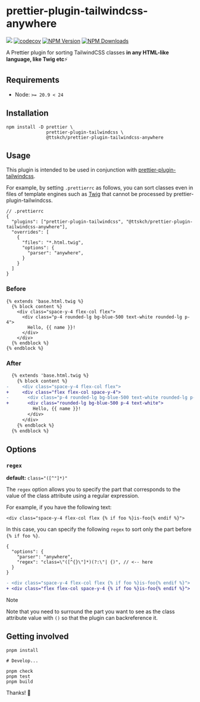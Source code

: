 # prettier-plugin-tailwindcss-anywhere

[![](https://github.com/ttskch/prettier-plugin-tailwindcss-anywhere/actions/workflows/ci.yaml/badge.svg?branch=main)](https://github.com/ttskch/prettier-plugin-tailwindcss-anywhere/actions/workflows/ci.yaml?query=branch:main)
[![codecov](https://codecov.io/gh/ttskch/prettier-plugin-tailwindcss-anywhere/graph/badge.svg?token=GEZ1cdUmSx)](https://codecov.io/gh/ttskch/prettier-plugin-tailwindcss-anywhere)
[![NPM Version](https://img.shields.io/npm/v/%40ttskch%2Fprettier-plugin-tailwindcss-anywhere)](https://www.npmjs.com/package/@ttskch/prettier-plugin-tailwindcss-anywhere)
[![NPM Downloads](https://img.shields.io/npm/dm/%40ttskch%2Fprettier-plugin-tailwindcss-anywhere)](https://www.npmjs.com/package/@ttskch/prettier-plugin-tailwindcss-anywhere)

A Prettier plugin for sorting TailwindCSS classes **in any HTML-like language, like Twig etc**⚡

## Requirements

* Node: `>= 20.9 < 24`

## Installation

```shell
npm install -D prettier \
               prettier-plugin-tailwindcss \
               @ttskch/prettier-plugin-tailwindcss-anywhere
```

## Usage

This plugin is intended to be used in conjunction with [prettier-plugin-tailwindcss](https://github.com/tailwindlabs/prettier-plugin-tailwindcss).

For example, by setting `.prettierrc` as follows, you can sort classes even in files of template engines such as [Twig](https://twig.symfony.com/) that cannot be processed by prettier-plugin-tailwindcss.

```json5
// .prettierrc
{
  "plugins": ["prettier-plugin-tailwindcss", "@ttskch/prettier-plugin-tailwindcss-anywhere"],
  "overrides": [
    {
      "files": "*.html.twig",
      "options": {
        "parser": "anywhere",
      }
    }
  ]
}
```

### Before

```twig
{% extends 'base.html.twig %}
  {% block content %}
    <div class="space-y-4 flex-col flex">
      <div class="p-4 rounded-lg bg-blue-500 text-white rounded-lg p-4">
        Hello, {{ name }}!
      </div>
    </div>
  {% endblock %}
{% endblock %}
```

### After

```diff
  {% extends 'base.html.twig %}
    {% block content %}
-     <div class="space-y-4 flex-col flex">
+     <div class="flex flex-col space-y-4">
-       <div class="p-4 rounded-lg bg-blue-500 text-white rounded-lg p-4">
+       <div class="rounded-lg bg-blue-500 p-4 text-white">
          Hello, {{ name }}!
        </div>
      </div>
    {% endblock %}
  {% endblock %}
```

## Options

### `regex` 

**default:** `class="([^"]*)"`

The `regex` option allows you to specify the part that corresponds to the value of the class attribute using a regular expression.

For example, if you have the following text:

```twig
<div class="space-y-4 flex-col flex {% if foo %}is-foo{% endif %}">
```

In this case, you can specify the following `regex` to sort only the part before `{% if foo %}`.

```json5
{
  "options": {
    "parser": "anywhere",
    "regex": "class=\"([^{}\"]*)(?:\"| {)", // <-- here
  }
}
```

```diff
- <div class="space-y-4 flex-col flex {% if foo %}is-foo{% endif %}">
+ <div class="flex flex-col space-y-4 {% if foo %}is-foo{% endif %}">
```

> [!NOTE]
> Note that you need to surround the part you want to see as the class attribute value with `()` so that the plugin can backreference it.

## Getting involved

```shell
pnpm install

# Develop...

pnpm check
pnpm test
pnpm build
```

Thanks! 🎉
